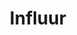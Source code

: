 ---
layout: startup_page
title: "Influur"
id: "influur.com"
permalink: "/influurinfluur.com04032025/"
website: "https://www.influur.com"
funding_round: "Series A"
funding_amount: "$10M"
investors: "Point72 Ventures, HTwenty Capital"
about: "Influur is a Miami-based startup building a platform to connect brands with creators, focusing on quick creator response times and timely payments. It offers tools for brands to track campaigns and financial products for creators, including loans and cards, aiming to streamline influencer marketing and enhance financial stability for creators."
markets: "Influencer Marketing, Advertising, Content Creators, Marketing, Social Media"
hq: "Miami, Florida, United States"
founded_year: "2020"
linkedin: "https://www.linkedin.com/company/influur"
twitter: "https://x.com/influur"
instagram: ""
facebook: "https://www.facebook.com/influur"
crunchbase: "https://www.crunchbase.com/organization/influur"
pitchbook: "https://pitchbook.com/profiles/company/458683-57"

# SEO Optimization
meta_title: "Influur - Series A Funding ($10M)"
meta_description: "Influur, Influur is a Miami-based startup building a platform to connect brands with creators, focusing on quick creator response times and timely payments. It..."
meta_keywords: "Influur, Influencer Marketing, Advertising, Content Creators, Marketing, Social Media, Series A funding"
canonical_url: "https://pkprojectstartups.github.io/projectstartups.com/influurinfluur.com04032025/"
---